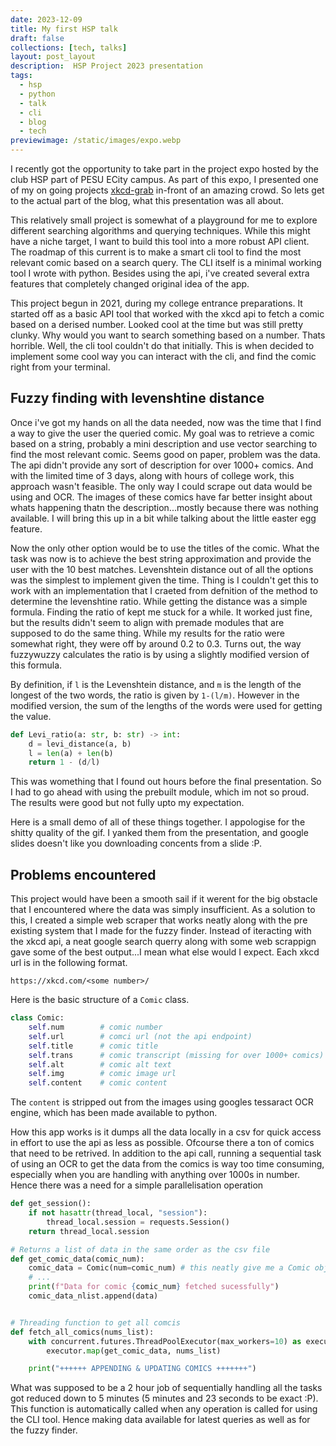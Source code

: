 ```yaml
---
date: 2023-12-09
title: My first HSP talk
draft: false
collections: [tech, talks]
layout: post_layout
description:  HSP Project 2023 presentation
tags:
  - hsp
  - python
  - talk
  - cli
  - blog
  - tech
previewimage: /static/images/expo.webp
---
```


I recently got the opportunity to take part in the project expo hosted by the club HSP part of PESU ECity campus. As part of this expo, I presented one of my on going projects [xkcd-grab](http://github.com/bwaklog/xkcd-grab) in-front of an amazing crowd. So lets get to the actual part of the blog, what this presentation was all about.

This relatively small project is somewhat of a playground for me to explore different searching algorithms and querying techniques. While this might have a niche target, I want to build this tool into a more robust API client. The roadmap of this current is to make a smart cli tool to find the most relevant comic based on a search query. The CLI itself is a minimal working tool I wrote with python. Besides using the api, i've created several extra features that completely changed original idea of the app.

This project begun in 2021, during my college entrance preparations. It started off as a basic API tool that worked with the xkcd api to fetch a comic based on a derised number. Looked cool at the time but was still pretty clunky. Why would you want to search something based on a number. Thats horrible. Well, the cli tool couldn't do that initially. This is when decided to implement some cool way you can interact with the cli, and find the comic right from your terminal.

## Fuzzy finding with levenshtine distance

Once i've got my hands on all the data needed, now was the time that I find a way to give the user the queried comic. My goal was to retrieve a comic based on a string, probably a mini description and use vector searching to find the most relevant comic. Seems good on paper, problem was the data. The api didn't provide any sort of description for over 1000+ comics. And with the limited time of 3 days, along with hours of college work, this approach wasn't feasible. The only way I could scrape out data would be using and OCR. The images of these comics have far better insight about whats happening thatn the description...mostly because there was nothing available. I will bring this up in a bit while talking about the little easter egg feature.

Now the only other option would be to use the titles of the comic. What the task was now is to achieve the best string approximation and provide the user with the 10 best matches. Levenshtein distance out of all the options was the simplest to implement given the time. Thing is I couldn't get this to work with an implementation that I craeted from defnition of the method to determine the levenshtine ratio. While getting the distance was a simple formula. Finding the ratio of kept me stuck for a while. It worked just fine, but the results didn't seem to align with premade modules that are supposed to do the same thing. While my results for the ratio were somewhat right, they were off by around 0.2 to 0.3. Turns out, the way fuzzywuzzy calculates the ratio is by using a slightly modified version of this formula.

By definition, if `l` is the Levenshtein distance, and `m` is the length of the longest of the two words, the ratio is given by `1-(l/m)`. However in the modified version, the sum of the lengths of the words were used for getting the value.

```python
def Levi_ratio(a: str, b: str) -> int:
    d = levi_distance(a, b)
    l = len(a) + len(b)
    return 1 - (d/l)
```

This was womething that I found out hours before the final presentation. So I had to go ahead with using the prebuilt module, which im not so proud. The results were good but not fully upto my expectation.

Here is a small demo of all of these things together. I appologise for the shitty quality of the gif. I yanked them from the presentation, and google slides doesn't like you downloading concents from a slide :P.

## Problems encountered

This project would have been a smooth sail if it werent for the big obstacle that I encountered where the data was simply insufficient. As a solution to this, I created a simple web scraper that works neatly along with the pre existing system that I made for the fuzzy finder. Instead of iteracting with the xkcd api, a neat google search querry along with some web scrappign gave some of the best output...I mean what else would I expect. Each xkcd url is in the following format.

```text
https://xkcd.com/<some number>/
```

Here is the basic structure of a `Comic` class.

```python
class Comic:
    self.num        # comic number
    self.url        # comci url (not the api endpoint)
    self.title      # comic title
    self.trans      # comic transcript (missing for over 1000+ comics)
    self.alt        # comic alt text
    self.img        # comic image url
    self.content    # comic content
```

The `content` is stripped out from the images using googles tessaract OCR engine, which has been made available to python.

How this app works is it dumps all the data locally in a csv for quick access in effort to use the api as less as possible. Ofcourse there a ton of comics that need to be retrived. In addition to the api call, running a sequential task of using an OCR to get the data from the comics is way too time consuming, especially when you are handling with anything over 1000s in number. Hence there was a need for a simple parallelisation operation

```python
def get_session():
    if not hasattr(thread_local, "session"):
        thread_local.session = requests.Session()
    return thread_local.session

# Returns a list of data in the same order as the csv file
def get_comic_data(comic_num):
    comic_data = Comic(num=comic_num) # this neatly give me a Comic object that i can handle
    # ...
    print(f"Data for comic {comic_num} fetched sucessfully")
    comic_data_nlist.append(data)


# Threading function to get all comcis
def fetch_all_comics(nums_list):
    with concurrent.futures.ThreadPoolExecutor(max_workers=10) as executor:
        executor.map(get_comic_data, nums_list)

    print("++++++ APPENDING & UPDATING COMICS +++++++")
```

What was supposed to be a 2 hour job of sequentially handling all the tasks got reduced down to 5 minutes (5 minutes and 23 seconds to be exact :P). This function is automatically called when any operation is called for using the CLI tool. Hence making data available for latest queries as well as for the fuzzy finder.
